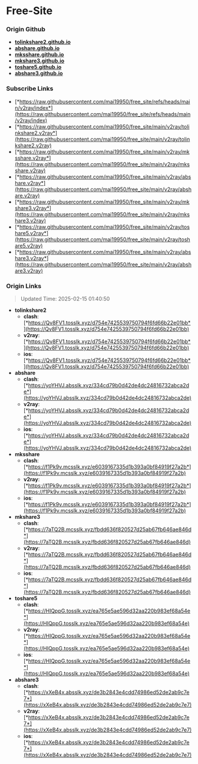 # Free-Site

### Origin Github

- [**tolinkshare2.github.io**](https://github.com/tolinkshare2/tolinkshare2.github.io)
- [**abshare.github.io**](https://github.com/abshare/abshare.github.io)
- [**mksshare.github.io**](https://github.com/mksshare/mksshare.github.io)
- [**mkshare3.github.io**](https://github.com/mkshare3/mkshare3.github.io)
- [**toshare5.github.io**](https://github.com/toshare5/toshare5.github.io)
- [**abshare3.github.io**](https://github.com/abshare3/abshare3.github.io)

### Subscribe Links

- [*https://raw.githubusercontent.com/mai19950/free_site/refs/heads/main/v2ray/index*](https://raw.githubusercontent.com/mai19950/free_site/refs/heads/main/v2ray/index)
- [*https://raw.githubusercontent.com/mai19950/free_site/main/v2ray/tolinkshare2.v2ray*](https://raw.githubusercontent.com/mai19950/free_site/main/v2ray/tolinkshare2.v2ray)
- [*https://raw.githubusercontent.com/mai19950/free_site/main/v2ray/mksshare.v2ray*](https://raw.githubusercontent.com/mai19950/free_site/main/v2ray/mksshare.v2ray)
- [*https://raw.githubusercontent.com/mai19950/free_site/main/v2ray/abshare.v2ray*](https://raw.githubusercontent.com/mai19950/free_site/main/v2ray/abshare.v2ray)
- [*https://raw.githubusercontent.com/mai19950/free_site/main/v2ray/mkshare3.v2ray*](https://raw.githubusercontent.com/mai19950/free_site/main/v2ray/mkshare3.v2ray)
- [*https://raw.githubusercontent.com/mai19950/free_site/main/v2ray/toshare5.v2ray*](https://raw.githubusercontent.com/mai19950/free_site/main/v2ray/toshare5.v2ray)
- [*https://raw.githubusercontent.com/mai19950/free_site/main/v2ray/abshare3.v2ray*](https://raw.githubusercontent.com/mai19950/free_site/main/v2ray/abshare3.v2ray)

### Origin Links

> Updated Time: 2025-02-15 01:40:50

- **tolinkshare2**
  - **clash**: [*https://Qv8FV1.tosslk.xyz/d754e7425539750794f6fd66b22e01bb*](https://Qv8FV1.tosslk.xyz/d754e7425539750794f6fd66b22e01bb)
  - **v2ray**: [*https://Qv8FV1.tosslk.xyz/d754e7425539750794f6fd66b22e01bb*](https://Qv8FV1.tosslk.xyz/d754e7425539750794f6fd66b22e01bb)
  - **ios**: [*https://Qv8FV1.tosslk.xyz/d754e7425539750794f6fd66b22e01bb*](https://Qv8FV1.tosslk.xyz/d754e7425539750794f6fd66b22e01bb)
- **abshare**
  - **clash**: [*https://yoYHVJ.absslk.xyz/334cd79b0d42de4dc24816732abca2de*](https://yoYHVJ.absslk.xyz/334cd79b0d42de4dc24816732abca2de)
  - **v2ray**: [*https://yoYHVJ.absslk.xyz/334cd79b0d42de4dc24816732abca2de*](https://yoYHVJ.absslk.xyz/334cd79b0d42de4dc24816732abca2de)
  - **ios**: [*https://yoYHVJ.absslk.xyz/334cd79b0d42de4dc24816732abca2de*](https://yoYHVJ.absslk.xyz/334cd79b0d42de4dc24816732abca2de)
- **mksshare**
  - **clash**: [*https://f1Pk9v.mcsslk.xyz/e6039167335d1b393a0bf84919f27a2b*](https://f1Pk9v.mcsslk.xyz/e6039167335d1b393a0bf84919f27a2b)
  - **v2ray**: [*https://f1Pk9v.mcsslk.xyz/e6039167335d1b393a0bf84919f27a2b*](https://f1Pk9v.mcsslk.xyz/e6039167335d1b393a0bf84919f27a2b)
  - **ios**: [*https://f1Pk9v.mcsslk.xyz/e6039167335d1b393a0bf84919f27a2b*](https://f1Pk9v.mcsslk.xyz/e6039167335d1b393a0bf84919f27a2b)
- **mkshare3**
  - **clash**: [*https://7aTQ2B.mcsslk.xyz/fbdd636f820527d25ab67fb646ae846d*](https://7aTQ2B.mcsslk.xyz/fbdd636f820527d25ab67fb646ae846d)
  - **v2ray**: [*https://7aTQ2B.mcsslk.xyz/fbdd636f820527d25ab67fb646ae846d*](https://7aTQ2B.mcsslk.xyz/fbdd636f820527d25ab67fb646ae846d)
  - **ios**: [*https://7aTQ2B.mcsslk.xyz/fbdd636f820527d25ab67fb646ae846d*](https://7aTQ2B.mcsslk.xyz/fbdd636f820527d25ab67fb646ae846d)
- **toshare5**
  - **clash**: [*https://HIQppG.tosslk.xyz/ea765e5ae596d32aa220b983ef68a54e*](https://HIQppG.tosslk.xyz/ea765e5ae596d32aa220b983ef68a54e)
  - **v2ray**: [*https://HIQppG.tosslk.xyz/ea765e5ae596d32aa220b983ef68a54e*](https://HIQppG.tosslk.xyz/ea765e5ae596d32aa220b983ef68a54e)
  - **ios**: [*https://HIQppG.tosslk.xyz/ea765e5ae596d32aa220b983ef68a54e*](https://HIQppG.tosslk.xyz/ea765e5ae596d32aa220b983ef68a54e)
- **abshare3**
  - **clash**: [*https://xXeB4x.absslk.xyz/de3b2843e4cdd74986ed52de2ab9c7e7*](https://xXeB4x.absslk.xyz/de3b2843e4cdd74986ed52de2ab9c7e7)
  - **v2ray**: [*https://xXeB4x.absslk.xyz/de3b2843e4cdd74986ed52de2ab9c7e7*](https://xXeB4x.absslk.xyz/de3b2843e4cdd74986ed52de2ab9c7e7)
  - **ios**: [*https://xXeB4x.absslk.xyz/de3b2843e4cdd74986ed52de2ab9c7e7*](https://xXeB4x.absslk.xyz/de3b2843e4cdd74986ed52de2ab9c7e7)
